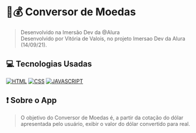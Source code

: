 # 📱💰 Conversor de Moedas
> Desenvolvido na Imersão Dev da @Alura <br>
> Desenvolvido por Vitória de Valois, no projeto Imersao Dev da Alura (14/09/21).

## 💻 Tecnologias Usadas

[![HTML](https://img.shields.io/badge/HTML5-E34F26?style=for-the-badge&logo=html5&logoColor=white)](#)
[![CSS](https://img.shields.io/badge/CSS3-1572B6?style=for-the-badge&logo=css3&logoColor=white)](#)
[![JAVASCRIPT](https://img.shields.io/badge/JavaScript-323330?style=for-the-badge&logo=javascript&logoColor=F7DF1E)](#)


## ❗ Sobre o App
> O objetivo do Conversor de Moedas é, a partir da cotação do dólar apresentada pelo usuário, exibir o valor do dólar convertido para real.
